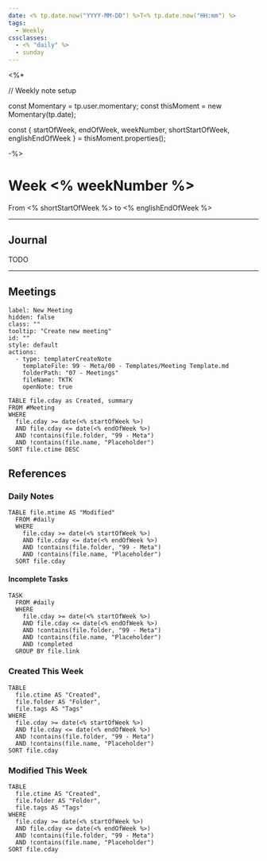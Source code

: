 ```yaml
---
date: <% tp.date.now("YYYY-MM-DD") %>T<% tp.date.now("HH:mm") %>
tags:
  - Weekly
cssclasses:
  - <% "daily" %>
  - sunday
---
```

<%*

// Weekly note setup

const Momentary = tp.user.momentary;
const thisMoment = new Momentary(tp.date);

const {
  startOfWeek,
  endOfWeek,
  weekNumber,
  shortStartOfWeek,
  englishEndOfWeek
} = thisMoment.properties();

-%>
# Week <% weekNumber %>

<span class="subtitle">
  From <% shortStartOfWeek %> to <% englishEndOfWeek %>
</span>

---

## Journal

TODO

---

## Meetings

```meta-bind-button
label: New Meeting
hidden: false
class: ""
tooltip: "Create new meeting"
id: ""
style: default
actions:
  - type: templaterCreateNote
    templateFile: 99 - Meta/00 - Templates/Meeting Template.md
    folderPath: "07 - Meetings"
    fileName: TKTK
    openNote: true
```

```dataview
TABLE file.cday as Created, summary
FROM #Meeting
WHERE
  file.cday >= date(<% startOfWeek %>)
  AND file.cday <= date(<% endOfWeek %>)
  AND !contains(file.folder, "99 - Meta")
  AND !contains(file.name, "Placeholder")
SORT file.ctime DESC
```

## References

### Daily Notes

```dataview
TABLE file.mtime AS "Modified"
  FROM #daily
  WHERE
    file.cday >= date(<% startOfWeek %>)
    AND file.cday <= date(<% endOfWeek %>)
    AND !contains(file.folder, "99 - Meta")
    AND !contains(file.name, "Placeholder")
  SORT file.cday
```

#### Incomplete Tasks

```dataview
TASK
  FROM #daily
  WHERE
    file.cday >= date(<% startOfWeek %>)
    AND file.cday <= date(<% endOfWeek %>)
    AND !contains(file.folder, "99 - Meta")
    AND !contains(file.name, "Placeholder")
    AND !completed
  GROUP BY file.link
```

### Created This Week

```dataview
TABLE
  file.ctime AS "Created",
  file.folder AS "Folder",
  file.tags AS "Tags"
WHERE
  file.cday >= date(<% startOfWeek %>)
  AND file.cday <= date(<% endOfWeek %>)
  AND !contains(file.folder, "99 - Meta")
  AND !contains(file.name, "Placeholder")
SORT file.cday
```

### Modified This Week

```dataview
TABLE
  file.ctime AS "Created",
  file.folder AS "Folder",
  file.tags AS "Tags"
WHERE
  file.cday >= date(<% startOfWeek %>)
  AND file.cday <= date(<% endOfWeek %>)
  AND !contains(file.folder, "99 - Meta")
  AND !contains(file.name, "Placeholder")
SORT file.cday
```
